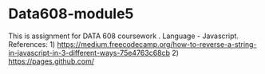 # Data608-module5

This is assignment for DATA 608 coursework .
Language - Javascript.
References: 1) https://medium.freecodecamp.org/how-to-reverse-a-string-in-javascript-in-3-different-ways-75e4763c68cb
            2) https://pages.github.com/
